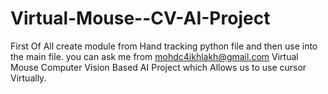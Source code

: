 # Virtual-Mouse--CV-AI-Project
First Of All create module from Hand tracking python file and then use into the main file.
you can ask me from mohdc4ikhlakh@gmail.com
Virtual Mouse Computer Vision Based AI Project which Allows us to use cursor Virtually.
